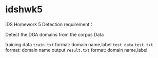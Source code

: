 # idshwk5

IDS Homework 5
Detection requirement：

Detect the DGA domains from the corpus
Data

training data
`train.txt`
format: domain name,label
`test data`
`test.txt`
format: domain name
output
`result.txt`
format: domain name,label
